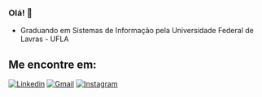 ### Olá! 👋

 - Graduando em Sistemas de Informação pela Universidade Federal de Lavras - UFLA

## Me encontre em:

[![Linkedin](https://img.shields.io/badge/-V%C3%ADtor%20Ferreira-22313f?style=flat-square&logo=Linkedin&logoColor=white&link=https://www.linkedin.com/in/fvitor/)](https://www.linkedin.com/in/fvitor/) 
[![Gmail](https://img.shields.io/badge/-vitorfnunes@gmail.com-22313f?style=flat-square&logo=Gmail&logoColor=white&link=mailto:vitorfnunes@gmail.com)](mailto:vitorfnunes@gmail.com)
[![Instagram](https://img.shields.io/badge/-V%C3%ADtor%20Ferreira-22313f?style=flat-square&logo=Instagram&logoColor=white&link=https://www.instagram.com/vi.torferreira)](mailto:vitorfnunes@gmail.com)
